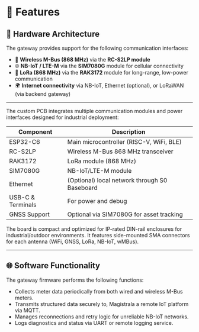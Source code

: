 # 🌟 Features

## 🔧 Hardware Architecture

The gateway provides support for the following communication interfaces:

- 📶 **Wireless M-Bus (868 MHz)** via the **RC-S2LP module**
- 🌐 **NB-IoT / LTE-M** via the **SIM7080G** module for cellular connectivity
- 📡 **LoRa (868 MHz)** via the **RAK3172** module for long-range, low-power communication
- 🌍 **Internet connectivity** via NB-IoT, Ethernet (optional), or LoRaWAN (via backend gateway)

---

The custom PCB integrates multiple communication modules and power interfaces designed for industrial deployment:

| Component         | Description                                   |
| ----------------- | --------------------------------------------- |
| ESP32-C6          | Main microcontroller (RISC-V, WiFi, BLE)      |
| RC-S2LP           | Wireless M-Bus 868 MHz transceiver            |
| RAK3172           | LoRa module (868 MHz)                         |
| SIM7080G          | NB-IoT/LTE-M module                           |
| Ethernet          | (Optional) local network through S0 Baseboard |
| USB-C & Terminals | For power and debug                           |
| GNSS Support      | Optional via SIM7080G for asset tracking      |


The board is compact and optimized for IP-rated DIN-rail enclosures for industrial/outdoor environments. It features side-mounted SMA connectors for each antenna (WiFi, GNSS, LoRa, NB-IoT, wMBus).

---

## 🌐 Software Functionality

The gateway firmware performs the following functions:

- Collects meter data periodically from both wired and wireless M-Bus meters.
- Transmits structured data securely to, Magistrala a remote IoT platform via MQTT.
- Manages reconnections and retry logic for unreliable NB-IoT networks.
- Logs diagnostics and status via UART or remote logging service.
